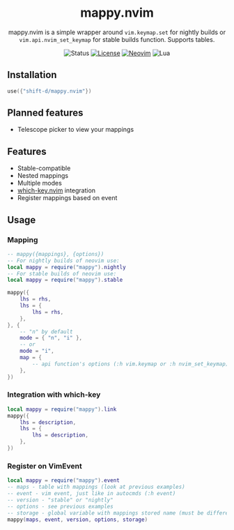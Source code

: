 <div align="center">

# mappy.nvim

mappy.nvim is a simple wrapper around `vim.keymap.set` for nightly builds or `vim.api.nvim_set_keymap` for stable builds function. Supports tables.

![Status](https://img.shields.io/badge/status-WIP-informational?style=flat-square&logo=github)
[![License](https://img.shields.io/github/license/shift-d/mappy.nvim?style=flat-square)](https://github.com/shift-d/mappy.nvim/blob/main/license)
[![Neovim](https://img.shields.io/badge/Neovim-57A143?logo=neovim&logoColor=white&style=flat-square)](https://github.com/neovim/neovim)
![Lua](https://img.shields.io/badge/Lua-2C2D72?style=flat-square&logo=lua&logoColor=white)
</div>

## Installation

```lua
use({"shift-d/mappy.nvim"})
```

## Planned features

- Telescope picker to view your mappings

## Features

- Stable-compatible
- Nested mappings
- Multiple modes
- [which-key.nvim](https://github.com/folke/which-key.nvim) integration
- Register mappings based on event

## Usage

### Mapping
```lua
-- mappy({mappings}, {options})
-- For nightly builds of neovim use:
local mappy = require("mappy").nightly
-- For stable builds of neovim use:
local mappy = require("mappy").stable

mappy({
    lhs = rhs,
    lhs = {
        lhs = rhs,
    },
}, {
    -- "n" by default
    mode = { "n", "i" },
    -- or
    mode = "i",
    map = {
        -- api function's options (:h vim.keymap or :h nvim_set_keymap)
    },
})
```

### Integration with which-key
```lua
local mappy = require("mappy").link
mappy({
    lhs = description,
    lhs = {
        lhs = description,
    },
})
```

### Register on VimEvent
```lua
local mappy = require("mappy").event
-- maps - table with mappings (look at previous examples)
-- event - vim event, just like in autocmds (:h event)
-- version - "stable" or "nightly"
-- options - see previous examples
-- storage - global variable with mappings stored name (must be different for every .event call)
mappy(maps, event, version, options, storage)
```
